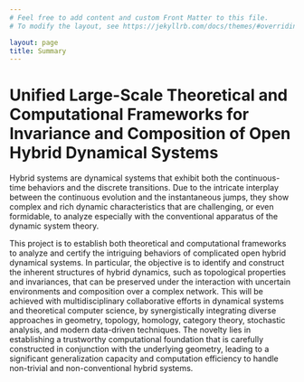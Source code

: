 ```yaml
---
# Feel free to add content and custom Front Matter to this file.
# To modify the layout, see https://jekyllrb.com/docs/themes/#overriding-theme-defaults

layout: page
title: Summary
---
```


# Unified Large-Scale Theoretical and Computational Frameworks for Invariance and Composition of Open Hybrid Dynamical Systems


Hybrid systems are dynamical systems that exhibit both the continuous-time behaviors and the discrete transitions. 
Due to the intricate interplay between the continuous evolution and the instantaneous jumps, they show complex and rich dynamic characteristics that are challenging, or even formidable, to analyze especially with the conventional apparatus of the dynamic system theory. 

This project is to establish both theoretical and computational frameworks to analyze and certify the intriguing behaviors of complicated open hybrid dynamical systems. 
In particular, the objective is to identify and construct the inherent structures of hybrid dynamics, such as topological properties and invariances, that can be preserved under the interaction with uncertain environments and composition over a complex network. 
This will be achieved with multidisciplinary collaborative efforts in dynamical systems and theoretical computer science, by synergistically integrating diverse approaches in geometry, topology, homology, category theory, stochastic analysis, and modern data-driven techniques.
The novelty lies in establishing a trustworthy computational foundation that is carefully constructed in conjunction with the underlying geometry, leading to a significant generalization capacity and computation efficiency to handle non-trivial and non-conventional hybrid systems. 

